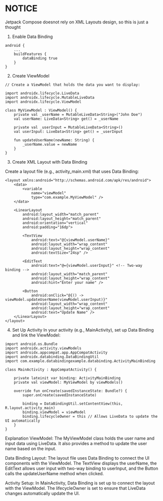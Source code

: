 # NOTICE
Jetpack Compose doesnot rely on XML Layouts design, so this is just a thought

1. Enable Data Binding
```
android {
    ...
    buildFeatures {
        dataBinding true
    }
}

```

2. Create ViewModel
```
// Create a ViewModel that holds the data you want to display:

import androidx.lifecycle.LiveData
import androidx.lifecycle.MutableLiveData
import androidx.lifecycle.ViewModel

class MyViewModel : ViewModel() {
    private val _userName = MutableLiveData<String>("John Doe")
    val userName: LiveData<String> get() = _userName

    private val _userInput = MutableLiveData<String>()
    val userInput: LiveData<String> get() = _userInput

    fun updateUserName(newName: String) {
        _userName.value = newName
    }
}
```
3. Create XML Layout with Data Binding

Create a layout file (e.g., activity_main.xml) that uses Data Binding:
```
<layout xmlns:android="http://schemas.android.com/apk/res/android">
    <data>
        <variable
            name="viewModel"
            type="com.example.MyViewModel" />
    </data>

    <LinearLayout
        android:layout_width="match_parent"
        android:layout_height="match_parent"
        android:orientation="vertical"
        android:padding="16dp">

        <TextView
            android:text="@{viewModel.userName}"
            android:layout_width="wrap_content"
            android:layout_height="wrap_content"
            android:textSize="24sp" />

        <EditText
            android:text="@={viewModel.userInput}" <!-- Two-way binding -->
            android:layout_width="match_parent"
            android:layout_height="wrap_content"
            android:hint="Enter your name" />

        <Button
            android:onClick="@{() -> viewModel.updateUserName(viewModel.userInput)}"
            android:layout_width="wrap_content"
            android:layout_height="wrap_content"
            android:text="Update Name" />
    </LinearLayout>
</layout>

```
4. Set Up Activity
In your activity (e.g., MainActivity), set up Data Binding and link the ViewModel:
```
import android.os.Bundle
import androidx.activity.viewModels
import androidx.appcompat.app.AppCompatActivity
import androidx.databinding.DataBindingUtil
import com.example.databindingexample.databinding.ActivityMainBinding

class MainActivity : AppCompatActivity() {

    private lateinit var binding: ActivityMainBinding
    private val viewModel: MyViewModel by viewModels()

    override fun onCreate(savedInstanceState: Bundle?) {
        super.onCreate(savedInstanceState)

        binding = DataBindingUtil.setContentView(this, R.layout.activity_main)
        binding.viewModel = viewModel
        binding.lifecycleOwner = this // Allows LiveData to update the UI automatically
    }
}

```

Explanation
ViewModel: The MyViewModel class holds the user name and input data using LiveData. 
It also provides a method to update the user name based on the input.

Data Binding Layout: The layout file uses Data Binding to connect the UI components with the ViewModel. 
The TextView displays the userName, the EditText allows user input with two-way binding to userInput, 
and the Button calls the updateUserName method when clicked.

Activity Setup: In MainActivity, Data Binding is set up to connect the layout with the ViewModel. 
The lifecycleOwner is set to ensure that LiveData changes automatically update the UI.
